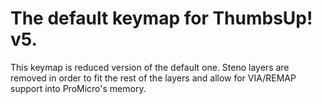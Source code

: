# The default keymap for ThumbsUp! v5.

This keymap is reduced version of the default one.
Steno layers are removed in order to fit the rest of the layers and allow for VIA/REMAP support into ProMicro's memory.
